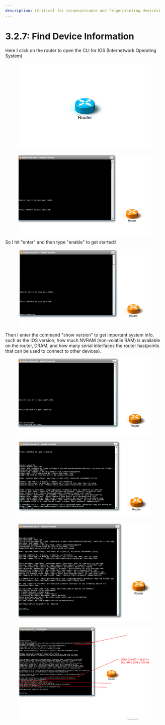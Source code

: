```yaml
---
description: (Critical for reconnaissance and fingerprinting devices)
---
```


# 3.2.7: Find Device Information

Here I click on the router to open the CLI for IOS (Internetwork Operating System)

<figure><img src="../.gitbook/assets/image (14) (1) (1) (1) (1).png" alt=""><figcaption></figcaption></figure>

<figure><img src="../.gitbook/assets/image (15) (1) (1) (1) (1).png" alt=""><figcaption></figcaption></figure>

So I hit "enter" and then type "enable" to get started:\


<figure><img src="../.gitbook/assets/image (17) (1) (1) (1) (1).png" alt=""><figcaption></figcaption></figure>

Then I enter the command "show version" to get important system info, such as the IOS version, how much NVRAM (non-volatile RAM) is available on the router, DRAM, and how many serial interfaces the router has(points that can be used to connect to other devices).

<figure><img src="../.gitbook/assets/image (19) (1) (1) (1).png" alt=""><figcaption></figcaption></figure>

<figure><img src="../.gitbook/assets/image (20) (1) (1) (1).png" alt=""><figcaption></figcaption></figure>

<figure><img src="../.gitbook/assets/image (21) (1) (1) (1).png" alt=""><figcaption></figcaption></figure>

<figure><img src="../.gitbook/assets/image (22) (1) (1) (1).png" alt=""><figcaption></figcaption></figure>
